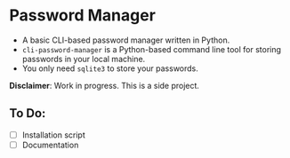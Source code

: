 # Password Manager
- A basic CLI-based password manager written in Python.
- `cli-password-manager` is a Python-based command line tool for storing passwords in your local machine.
- You only need `sqlite3` to store your passwords.

**Disclaimer**: Work in progress. This is a side project.

## To Do:
- [ ] Installation script
- [ ] Documentation
